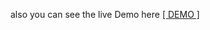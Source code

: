 also you can see the live Demo here
  <a href="https://mehrdad-mh.github.io/infinity-scroll-pishgaman/"> [ DEMO ] </a> 
